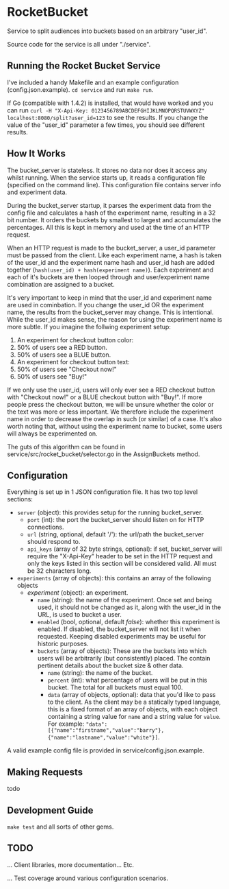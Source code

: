 # RocketBucket

Service to split audiences into buckets based on an arbitrary "user_id".

Source code for the service is all under "./service".

## Running the Rocket Bucket Service

I've included a handy Makefile and an example configuration (config.json.example). `cd service` and run `make run`.

If Go (compatible with 1.4.2) is installed, that would have worked and you can run `curl -H "X-Api-Key: 0123456789ABCDEFGHIJKLMNOPQRSTUVWXYZ" localhost:8080/split?user_id=123` to see the results. If you change the value of the "user_id" parameter a few times, you should see different results.

## How It Works

The bucket_server is stateless. It stores no data nor does it access any whilst running. When the service starts up, it reads a configuration file (specified on the command line). This configuration file contains server info and experiment data.

During the bucket_server startup, it parses the experiment data from the config file and calculates a hash of the experiment name, resulting in a 32 bit number. It orders the buckets by smallest to largest and accumulates the percentages. All this is kept in memory and used at the time of an HTTP request.

When an HTTP request is made to the bucket_server, a user_id parameter must be passed from the client. Like each experiment name, a hash is taken of the user_id and the experiment name hash and user_id hash are added together (`hash(user_id) + hash(experiment name)`). Each experiment and each of it's buckets are then looped through and user/experiment name combination are assigned to a bucket.

It's very important to keep in mind that the user_id and experiment name are used in cominbation. If you change the user_id OR the experiment name, the results from the bucket_server may change. This is intentional. While the user_id makes sense, the reason for using the experiment name is more subtle. If you imagine the follwing experiment setup:

1. An experiment for checkout button color:
  1. 50% of users see a RED button.
  1. 50% of users see a BLUE button.
1. An experiment for checkout button text:
  1. 50% of users see "Checkout now!"
  1. 50% of users see "Buy!"

If we only use the user_id, users will only ever see a RED checkout button with "Checkout now!" or a BLUE checkout button with "Buy!". If more people press the checkout button, we will be unsure whether the color or the text was more or less important. We therefore include the experiment name in order to decrease the overlap in such (or similar) of a case. It's also worth noting that, without using the experiment name to bucket, some users will always be experimented on.

The guts of this algorithm can be found in service/src/rocket_bucket/selector.go in the AssignBuckets method.

## Configuration

Everything is set up in 1 JSON configuration file. It has two top level sections:

* `server` (object): this provides setup for the running bucket_server.
  * `port` (int): the port the bucket_server should listen on for HTTP connections.
  * `url` (string, optional, default '/'): the url/path the bucket_server should respond to.
  * `api_keys` (array of 32 byte strings, optional): if set, bucket_server will require the "X-Api-Key" header to be set in the HTTP request and only the keys listed in this section will be considered valid. All must be 32 characters long.
* `experiments` (array of objects): this contains an array of the following objects
  * _experiment_ (object): an experiment.
    * `name` (string): the name of the experiment. Once set and being used, it should not be changed as it, along with the user_id in the URL, is used to bucket a user.
    * `enabled` (bool, optional, default *false*): whether this experiment is enabled. If disabled, the bucket_server will not list it when requested. Keeping disabled experiments may be useful for historic purposes.
    * `buckets` (array of objects): These are the buckets into which users will be arbitrarily (but consistently) placed. The contain pertinent details about the bucket size & other data.
      * `name` (string): the name of the bucket.
      * `percent` (int): what percentage of users will be put in this bucket. The total for all buckets must equal 100.
      * `data` (array of objects, optional): data that you'd like to pass to the client. As the client may be a statically typed language, this is a fixed format of an array of objects, with each object containing a string value for `name` and a string value for `value`. For example: `"data":[{"name":"firstname","value":"barry"},{"name":"lastname","value":"white"}]`.

A valid example config file is provided in service/config.json.example.

## Making Requests

todo

## Development Guide

`make test` and all sorts of other gems.

## TODO
... Client libraries, more documentation... Etc.

... Test coverage around various configuration scenarios.
